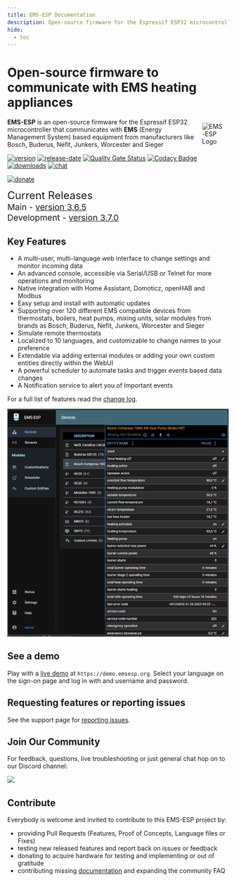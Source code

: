 ```yaml
---
title: EMS-ESP Documentation
description: Open-source firmware for the Espressif ESP32 microcontroller that communicates with EMS (Energy Management System) based equipment from manufacturers like Bosch, Buderus, Nefit, Junkers, Worcester and Sieger.
hide:
  - toc
---
```


# Open-source firmware to communicate with EMS heating appliances

<img style="margin: 10px 10px; float:right; width:10%" src="_media/logo/boiler.svg" alt="EMS-ESP Logo"></img>
**EMS-ESP** is an open-source firmware for the Espressif ESP32 microcontroller that communicates with **EMS** (Energy Management System) based equipment from manufacturers like Bosch, Buderus, Nefit, Junkers, Worcester and Sieger

[![version](https://img.shields.io/github/release/emsesp/EMS-ESP32.svg?label=Latest%20Release)](https://github.com/emsesp/EMS-ESP32/blob/main/CHANGELOG.md)
[![release-date](https://img.shields.io/github/release-date/emsesp/EMS-ESP32.svg?label=Released)](https://github.com/emsesp/EMS-ESP32/commits/main)
[![Quality Gate Status](https://sonarcloud.io/api/project_badges/measure?project=emsesp_EMS-ESP32&metric=alert_status)](https://sonarcloud.io/summary/new_code?id=emsesp_EMS-ESP32)
[![Codacy Badge](https://app.codacy.com/project/badge/Grade/9441142f49424ef891e8f5251866ee6b)](https://www.codacy.com/gh/emsesp/EMS-ESP32/dashboard?utm_source=github.com&utm_medium=referral&utm_content=emsesp/EMS-ESP32&utm_campaign=Badge_Grade)
[![downloads](https://img.shields.io/github/downloads/emsesp/EMS-ESP32/total.svg)](https://github.com/emsesp/EMS-ESP32/releases)
[![chat](https://img.shields.io/discord/816637840644505620.svg?style=flat-square&color=blueviolet)](https://discord.gg/3J3GgnzpyT)

[![donate](https://img.shields.io/badge/donate-PayPal-blue.svg)](https://www.paypal.com/paypalme/prderbyshire/2)

<span style="font-size: 1.5rem">Current Releases</span>
<span style="font-size: 1.2rem">
<BR>Main - <a href="https://github.com/emsesp/EMS-ESP32/releases/tag/v3.6.5">version 3.6.5</a>
<BR>Development - <a href="https://github.com/emsesp/EMS-ESP32/releases/tag/latest">version 3.7.0</a>
</span>

## Key Features

- A multi-user, multi-language web interface to change settings and monitor incoming data
- An advanced console, accessible via Serial/USB or Telnet for more operations and monitoring
- Native integration with Home Assistant, Domoticz, openHAB and Modbus
- Easy setup and install with automatic updates
- Supporting over 120 different EMS compatible devices from thermostats, boilers, heat pumps, mixing units, solar modules from brands as Bosch, Buderus, Nefit, Junkers, Worcester and Sieger
- Simulate remote thermostats
- Localized to 10 languages, and customizable to change names to your preference
- Extendable via adding external modules or adding your own custom entities directly within the WebUI
- A powerful scheduler to automate tasks and trigger events based data changes
- A Notification service to alert you of important events

For a full list of features read the [change log](Version-Release-History).

![Console](_media/screenshot/main-screen.png)

## See a demo

Play with a [live demo](https://demo.emsesp.org) at `https://demo.emsesp.org`. Select your language on the sign-on page and log in with and username and password.

## Requesting features or reporting issues

See the support page for [reporting issues](Support).

## Join Our Community

For feedback, questions, live troubleshooting or just general chat hop on to our Discord channel:

<a href="https://discord.gg/3J3GgnzpyT"><img src="https://discordapp.com/api/guilds/816637840644505620/widget.png?style=banner2"></a>

## Contribute

Everybody is welcome and invited to contribute to this EMS-ESP project by:

- providing Pull Requests (Features, Proof of Concepts, Language files or Fixes)
- testing new released features and report back on issues or feedback
- donating to acquire hardware for testing and implementing or out of gratitude
- contributing missing [documentation](Contributing.md) and expanding the community FAQ
